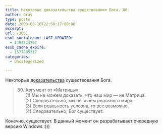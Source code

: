 ```yaml
---
title: Некоторые доказательства существования Бога. 80.
author: Gray
type: posts
date: 2003-08-10T22:50:17+00:00
excerpt:
url: /3651
esml_socialcount_LAST_UPDATED:
  - 1497224767
essb_cache_expire:
  - 1577885317
categories:
  - Uncategorized

---
```








Некоторые <a href="http://www.russ.ru/netcult/gateway/20030810.html" target="_blank">доказательства</a> существования Бога.

> 80. Аргумент от &#171;Матрицы&#187;  
> (1) Мы не можем доказать, что наш мир &#8212; не Матрица.  
> (2) Следовательно, мы не знаем реального мира.  
> (3) Если реальность условна, то все возможно.  
> (4) Следовательно, Бог существует.

Конечно, существует. В данный момент он разрабатывает очередную версию Windows :)))
